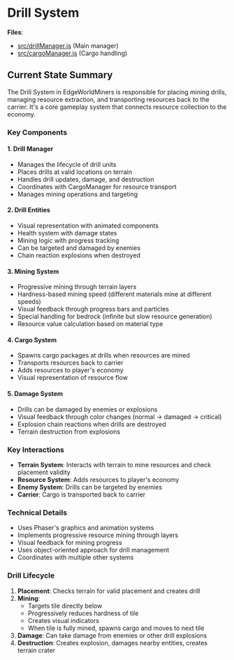 # Drill System

**Files**:
- [src/drillManager.js](../src/drillManager.js) (Main manager)
- [src/cargoManager.js](../src/cargoManager.js) (Cargo handling)

## Current State Summary

The Drill System in EdgeWorldMiners is responsible for placing mining drills, managing resource extraction, and transporting resources back to the carrier. It's a core gameplay system that connects resource collection to the economy.

### Key Components

#### 1. Drill Manager
- Manages the lifecycle of drill units
- Places drills at valid locations on terrain
- Handles drill updates, damage, and destruction
- Coordinates with CargoManager for resource transport
- Manages mining operations and targeting

#### 2. Drill Entities
- Visual representation with animated components
- Health system with damage states
- Mining logic with progress tracking
- Can be targeted and damaged by enemies
- Chain reaction explosions when destroyed

#### 3. Mining System
- Progressive mining through terrain layers
- Hardness-based mining speed (different materials mine at different speeds)
- Visual feedback through progress bars and particles
- Special handling for bedrock (infinite but slow resource generation)
- Resource value calculation based on material type

#### 4. Cargo System
- Spawns cargo packages at drills when resources are mined
- Transports resources back to carrier
- Adds resources to player's economy
- Visual representation of resource flow

#### 5. Damage System
- Drills can be damaged by enemies or explosions
- Visual feedback through color changes (normal → damaged → critical)
- Explosion chain reactions when drills are destroyed
- Terrain destruction from explosions

### Key Interactions

- **Terrain System**: Interacts with terrain to mine resources and check placement validity
- **Resource System**: Adds resources to player's economy
- **Enemy System**: Drills can be targeted by enemies
- **Carrier**: Cargo is transported back to carrier

### Technical Details

- Uses Phaser's graphics and animation systems
- Implements progressive resource mining through layers
- Visual feedback for mining progress
- Uses object-oriented approach for drill management
- Coordinates with multiple other systems

### Drill Lifecycle

1. **Placement**: Checks terrain for valid placement and creates drill
2. **Mining**: 
   - Targets tile directly below
   - Progressively reduces hardness of tile
   - Creates visual indicators
   - When tile is fully mined, spawns cargo and moves to next tile
3. **Damage**: Can take damage from enemies or other drill explosions
4. **Destruction**: Creates explosion, damages nearby entities, creates terrain crater 